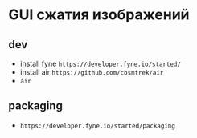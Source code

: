 # GUI сжатия изображений

## dev
- install fyne
`https://developer.fyne.io/started/`
- install air
`https://github.com/cosmtrek/air`
- `air`

## packaging
- `https://developer.fyne.io/started/packaging`
